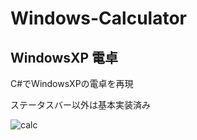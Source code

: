 # Windows-Calculator

## WindowsXP 電卓

C#でWindowsXPの電卓を再現

ステータスバー以外は基本実装済み

![calc](https://user-images.githubusercontent.com/9031790/98640176-60f4de80-236d-11eb-99b5-ae5ee145b63d.png)
